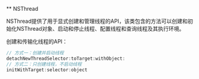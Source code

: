\*\* NSThread

NSThread提供了用于显式创建和管理线程的API，该类包含的方法可以创建和初始化NSThread对象、启动和停止线程、配置线程和查询线程及其执行环境。

创建和传输化线程的API：

```objective-c
// 方式一：创建并启动线程
detachNewThreadSelector:toTarget:withObject:
// 方式二：只创建线程，不启动线程
initWithTarget:selector:object
```





